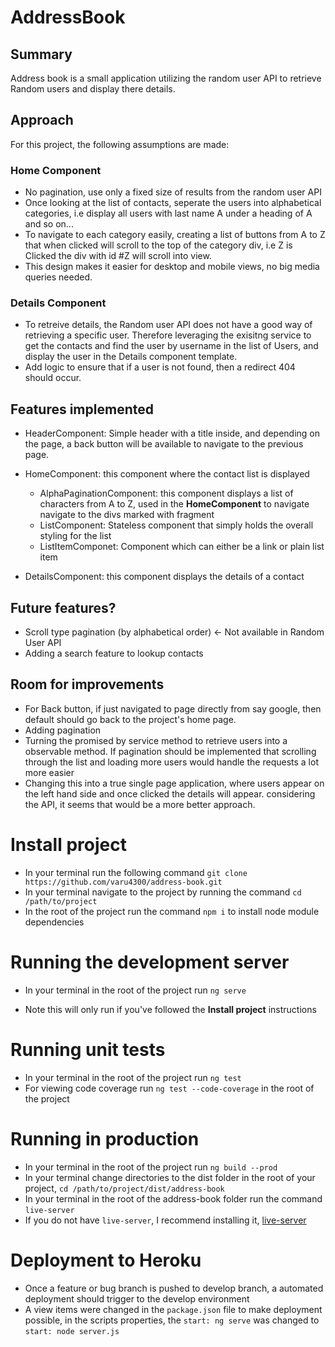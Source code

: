 # AddressBook

## Summary
Address book is a small application utilizing the random user API to retrieve Random users and display there details.

## Approach
For this project, the following assumptions are made:
### Home Component

- No pagination, use only a fixed size of results from the random user API
- Once looking at the list of contacts, seperate the users into alphabetical categories, i.e display all users with last name A under a heading of A and so on...
- To navigate to each category easily, creating a list of buttons  from A to Z that when clicked will scroll to the top of the category div, i.e Z is Clicked the div with id #Z will scroll into view.
- This design makes it easier for desktop and mobile views, no big media queries needed.

### Details Component
- To retreive details, the Random user API does not have a good way of retrieving a specific user. Therefore leveraging the exisitng service to get the contacts and find the user by username in the list of Users, and display the user in the Details component template.
- Add logic to ensure that if a user is not found, then a redirect 404 should occur.

## Features implemented
- HeaderComponent: Simple header with a title inside, and depending on the page, a back button will be available to navigate to the previous page.

- HomeComponent: this component where the contact list is displayed
  - AlphaPaginationComponent: this component displays a list of characters from A to Z, used in the **HomeComponent** to navigate navigate to the divs marked with fragment
  - ListComponent: Stateless component that simply holds the overall styling for the list
  - ListItemComponet: Component which can either be a link or plain list item

- DetailsComponent: this component displays the details of a contact

## Future features?
- Scroll type pagination (by alphabetical order) <-  Not available in Random User API
- Adding a search feature to lookup contacts

## Room for improvements
- For Back button, if just navigated to page directly from say google, then default should go back to the project's home page.
- Adding pagination
- Turning the promised by service method to retrieve users into a observable method. If pagination should be implemented that scrolling through the list and loading more users would handle the requests a lot more easier
- Changing this into a true single page application, where users appear on the left hand side and once clicked the details will appear. considering the API, it seems that would be a more better approach.


# Install project
- In your terminal run the following command `git clone https://github.com/varu4300/address-book.git`
- In your terminal navigate to the project by running the command `cd /path/to/project`
- In the root of the project run the command `npm i` to install node module dependencies

# Running the development server
- In your terminal in the root of the project run `ng serve`
* Note this will only run if you've followed the **Install project** instructions

# Running unit tests
- In your terminal in the root of the project run `ng test`
- For viewing code coverage run `ng test --code-coverage` in the root of the project

# Running in production
- In your terminal in the root of the project run `ng build --prod`
- In your terminal change directories to the dist folder in the root of your project, `cd /path/to/project/dist/address-book`
- In your terminal in the root of the address-book folder run the command `live-server`
- If you do not have `live-server`, I recommend installing it, [live-server](https://www.npmjs.com/package/live-server)

# Deployment to Heroku
- Once a feature or bug branch is pushed to develop branch, a automated deployment should trigger to the develop environment
- A view items were changed in the `package.json` file to make deployment possible, in the scripts properties, the `start: ng serve` was changed to `start: node server.js`

